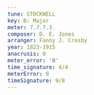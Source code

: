 ```yaml
---
tune: STOCKWELL
key: B♭ Major
meter: 7.7.7.3.
composer: D. E. Jones
arranger: Fanny J. Crosby
year: 1823-1915
anacrusis: 0
meter_error: '0'
time_signature: 4/4
meterError: 0
timeSignature: 9/8
---
```

